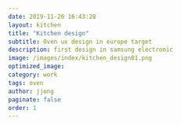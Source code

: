 ```yaml
---
date: 2019-11-26 16:43:28
layout: kitchen
title: "Kitchen design"
subtitle: Oven ux design in europe target
description: first design in samsung electronic
image: /images/index/kitchen_design01.png
optimized_image:
category: work
tags: oven
author: jjong
paginate: false
order: 1
---
```


<html>
    <head>
        <!-- 내가 만든 CSS 넣어보기 -->
      <!-- <link rel="stylesheet" href="/assets/css/ux/ux_post_common.css"/> -->
      <style>
        /* 구글 본고딕 웹폰트 불러오기 */
        @import url('https://fonts.googleapis.com/css2?family=Noto+Sans+KR:wght@100;300;400;500;700;900&display=swap');

          .text_box{
            background-color: black;
            width: auto;
            /* 일정 이상 width 값이 커지 않도록 제한두기*/
            max-width: 50rem;
            padding: 0 1.25rem;
        }
        .container1 {
          display: -webkit-flex;
          display: flex;
          -webkit-flex-flow: row wrap;
          flex-flow: row wrap;

          max-width: 50rem;
          box-sizing: border-box;
          min-height: 100px;
          min-width: 150px;
        }
        .container2 {
          display: -webkit-flex;
          display: flex;
          -webkit-flex-flow: row wrap;
          flex-flow: row wrap;

          max-width: 50rem;
          box-sizing: border-box;
          min-height: 150px;
          min-width: 150px;
        }
        .container3 {
          display: -webkit-flex;
          display: flex;
          -webkit-flex-flow: row wrap;
          flex-flow: row wrap;

          max-width: 50rem;
          box-sizing: border-box;
          min-height: 150px;
          min-width: 150px;
        }
        .f1, .f2, .f3, .f4 {
          box-sizing: border-box;
          min-height: 150px;
          min-width: 150px;
          display: block;
        }


        @media (max-width: 37.5rem){
            .text_box{
                background-color: gold;
                display: block;
            }
            .d1, .d2, .d3, .d4, .d5 {
          width: 100%;
            }
            .e1, .e2, .e3 {
              width: 100%;
            }
            .f1, .f4{
              width: 100%;
            }
        }

        @media screen and (min-width: 37.5rem) and (max-width: 1024px){
            .text_box{
                background-color: blue;
                /* 아래 문장은 양쪽으로 자동 Margin값주기 */
                margin: 0 auto 0;
            }
            .d1, .d2, .d3, .d4, .d5{
              width: 100%;
            }

          .container1{
            max-width: 50rem;
            margin-left: auto;
            margin-right: auto;
            }
          .e1 {
            width: 60%;
            -webkit-order: 2;
            order: 2;
            }

          .e2 {
            width: 40%;
            -webkit-order: 1;
            order: 1;
           }

          .e3 {
            width: 100%;
            -webkit-order: 3;
            order: 3;
           }
          .container2{
            max-width: 50rem;
            margin-left: auto;
            margin-right: auto;
            }
          .f1 {
            width: 25%;
           }

          .f4 {
            width: 75%;
            }
          }
          .container3{
            max-width: 50rem;
            margin-left: auto;
            margin-right: auto;
            }

        @media (min-width: 1024px) {
          .text_box{
            background-color:rgba(10, 185, 19, 0.493);
            margin: 0 auto 0;
            display: flex;
            justify-content: center;
          }
          .d1 {
              width: 60%;
            }
            .d2 {
              width: 40%;
            }
            .d3, .d4 {
            width: 33%;
            }
            .d5 {
            width: 34%;
            }
          .container1 {
            max-width: 50rem;
            margin-left: auto;
            margin-right: auto;
          }
          .e1{
            width: 60%;
          }
          .e2 {
            width: 20%;
          }

          .e3 {
            width: 20%;
          }
          .container2{
            max-width: 50rem;
            margin-left: auto;
            margin-right: auto;
          }
          .f1 {
            width: 50%;
           }

          .f4 {
            width: 50%;
            }
          .container3{
            max-width: 50rem;
            margin-left: auto;
            margin-right: auto;
            }
        }
        /* Top left text */
        .oven-wrapper{
            /* margin-left: 24px; */
            background-color: black;
            color:#FFFFFF;
        }

        .post-description {
            position: relative;
            text-align: left;
            color: white;
        }
        .top-left {
            position: absolute;
            bottom: 3rem;
            right: 3rem;
        }

        .oven-wrapper .thumb-left{
            width: 50%;
            /* height: auto; */
            /* background-color: black; */
            background-image: url(/images/uk_lcd_oven/product.png);
            background-size: cover;
            background-position:top;
            margin-left: 24px;

        }

        .oven-wrapper .thumb-center{
            width: 100%;
            height: 400px;
            background-image: url(/images/uk_lcd_oven/control.png);
            background-size: cover;
            background-position:bottom;
        }

        </style>

    </head>

</html>

<div class="container1" style="color: #1d1d1f;  text-align: center;
font-family: 'Noto Sans KR','Roboto',sans-serif;">
    <div class="d1" style=" background-color: #fbfbfd; padding: 70px 0; min-height: 20rem;">
      <h1>🍴키친 디자인을 위한 <br> 유럽 식문화 조사</h1>
    </div>
    
    <div class="d2" style="background-color: #FFFFFF; color: #1d1d1F;"><p> 런던, 파리 현지 조사<br>
      구주 Microwave 원형 과제<br>
        시기 : 2016년 하반기<br>
        진행 내용 : 1. 구주 시장 영국, 프랑스의 현지 FGD(Focuss group design) 주방내에 Needs 파악<br> 2. 가정 방문(Home visit)을 실사용환경 파악과 진행하여 신규 UX컨셉을 발굴<br>
        효과 : 가격대별 3가지 군의 전략과 컨셉으로 제안 하였으며 전자레인지의 고정되어진 Form과 사용패턴에서 벗어난 새로운 형태에 컨셉을 제안함.
      </p>
    </div>
    <div class="d3" style="background-color: #b4d2f7;"><img src="/images/01.png">
    </div>
    <div class="d4" style="background-color: #d5dfef;">4
    </div>
    <div class="d5" style="background-color: #dfe1e5;">5
    </div>
  </div>

<div>
    <img src="/images/eu_food/research.png" style="width:100%;">
</div>

<iframe width="560" height="315" src="https://www.youtube.com/embed/lphzDnh2BxE" frameborder="0" allow="accelerometer; autoplay; encrypted-media; gyroscope; picture-in-picture" allowfullscreen></iframe>
17년형 구주 MWO 선행 발굴 리서치 진행(한국리서치, 영국, 프랑스)<br>
FGD 및 Home vist 전자레인지 리서치<br>
신규디자인을 위한 데이터 확보를 위해서 구주 현지에 방문하여 주거, 식문화 등의 라이프 스타일 조사

{% include image-gallery.html folder="/images/uk_mwo/" %}

<div class="oven-wrapper">
    
    <div class="text-and-img">
        <div class="thumb-left" style="margin-top: 48px;"></div>
        <div class="title">
            <div class="sub-title">2014. June 입사1년차</div>
            오븐<br>컨트롤패널<br>
            디자인
        </div>
    </div>   
    <div class="post-description">
        NV9900J LCD, Dual oven LED Dual 오븐 컨트로패널 디자인

        효과 : 신규 원형 과제로 LCD, LED 등 다양한 오븐 제품군을 파생에 대응할 수 있도록 고려한 디자인으로 현재까지 5년이상 판매되고 활용되고 있는 컨트폴패널 디자인으로 구주 뿐만아니라 국내 오븐 파생되어진 과제

        Full touch controls
        A 4.6" Full touch TFT-LCD control panel makes cooking much simpler and easier. You can intuitively select and control functions and settings—such as the cooking mode, temperature and time— with a simple touch of your finger.
    </div>


        <div class="thumb-center"></div>

    <div class="post-description">
        Wi-Fi cooking control
        Built-in Wi-Fi capabilities let you remotely monitor and control your Oven using just an app*. Easily adjust settings, receive notifications and download recipes by chefs with Michelin 3-star restaurants—all from your smartphone. *Available on iPhones and Android devices. A network connection is required.

        </div>

        <div class="post-description">
            <div class="thumb-center" style="background-image: url(/images/uk_lcd_oven/product5.png);"></div>
            <div class="top-left title" style="text-align: left;">

            요리를 쉽게<br> 도와주는<br>UI 디자인
            </div>
        </div>
    <div class="reference">

    </div>
    {% include image-gallery.html folder="/images/uk_lcd_oven" %}
    <div class="referenc">
        참고 링크 : https://www.samsung.com/uk/cooking-appliances/electric-ovens/
    </div>

</div>

#### 구주 오븐 LED 디자인

Intuitive step-by-step cooking guide
Guide Lighting Control
Enjoy a much simpler and more intuitive way to cook with the Guide Lighting Control. This digital dashboard lights each step on your path to a delicious meal. You can control temperature and time settings by zone, program recipes, select cooking functions and set cleaning options easily.

{% include image-gallery.html folder="/images/uk_dual_oven/" %}

<iframe width="100%" height="315" src="https://www.youtube.com/embed/4bmsWkYfLkE" frameborder="0" allow="accelerometer; autoplay; encrypted-media; gyroscope; picture-in-picture" allowfullscreen></iframe>

미주 Slide-in, Freestanding Gas 레인지 파생 디자인
시기 : 2015년 상반기
내용 : 파생디자인으로 Slide-in, Freestanding 등 다양한 미주레인지 파생디자인
효과 : 엔트리부터 미들에 가격대에 해당하는 제품군에 다양한 제품들에 대응하는 파생디자인을 대응하였음.
참고 링크 : https://www.samsung.com/us/home-appliances/ranges/all-ranges/?fuel_type=Gas

{% include image-gallery.html folder="/images/us_range/" %}

https://www.samsung.com/us/home-appliances/ranges/electric/5-8-cu-ft-slide-in-induction-range-with-virtual-flame--technology-in-black-stainless-steel-ne58r9560wg-aa/

미주 Wall-Oven Combi/Single 컨트롤패널 원형과제
시기 : 2016년 상반기
내용 : 미주 시장의 신규 도입되는 Wall-Oven의 원형 과제 진행
효과 : wall Oven의 다양한 모델(Single, Double, Combi)에 적합한 컨트로패널 원형디자인 수립함.
참고 링크 : https://www.samsung.com/us/home-appliances/wall-ovens/microwave-combination-oven/30-combination-microwave-wall-oven-nq70r5511dg-aa/
https://www.samsung.com/us/home-appliances/wall-ovens/

#### 2016. 입사 3년차

2014 - 2016 oven ux design in kitchen part
https://www.samsung.com/uk/cooking-appliances/

##### Wall Oven in US

30” Microwave Combination Wall Oven in Black Stainless Steel

Guiding light controls are intuitive, with simple step-by-step instructions for choosing cooking options.

https://www.samsung.com/us/home-appliances/wall-ovens/double/30-double-wall-oven-nv51r5511dg-aa/

https://www.samsung.com/us/home-appliances/wall-ovens/microwave-combination-oven/30--combination-microwave-wall-oven-nq70m6650dg-aa/

{% include image-gallery.html folder="/images/us_oven/" %}

Single Oven
Bake, broil and roast with precise heat for even cooking and fit multiple dishes.

Double Oven
Cook at different temperatures and fit all your dishes from a rack of cookies to a turkey roast.

Microwave Combination Oven
Give your leftovers a second life with the microwave or create a gourmet meal with the oven.

Oven in Europe

- 2014~2016년 : IOT 관련 다수 기기 UX디자인 설계 경험 있음 : 오븐, 에어컨, 전자레인지 등<br>

Easy-to-use interface

Analog knobs and a digital touch screen make it easy to control the oven. And with signature LED lights, you can check on your food without opening the door.

<div>

    {% include image-gallery.html folder="/images/cook-top/" %}

</div>

폴더 단위로 불러오는 Gallery

#### hood

<div class="post-description">
    
    <div class="bottom-left">Bottom Left</div>
    <div class="top-left">Top Left</div>
</div>

<div class="title" style="color: #1d1d1F">
    디자인 검증을 위한<br> 뉴욕 User Test 진행
    <div style="width:50%;">
        <img src="/images/newyork/intro.png">
    </div>
</div>

<div>
    16년형 북미 레인지 디자인 SCR 선행 과제
    북미 현지 UT 설계 및 실사 진행(한국리서치, 뉴욕)
    신규 실물 제품을 대상으로 FGD 진행을 통한 컨셉 검증
    
    미주 레인지 & OTR 컨트롤패널 일원화 신규컨셉 과제
    시기 : 2015년 하반기
    내용 : 레인지와 OTR 컨트롤 패널의 통합하는 신규 컨셉 과제로 미주 뉴욕 현지 실사 UT를 통한 상품성 및 사용성 검증 과제를 진행
    효과 : 신규 컨셉의 문제점과 사용성 이슈들을 실제적으로 소비자들에게 확인한 데이타를 기반으로 신규 컨셉에 문제점을 경영진에게 전달하여 도입에 재고가 설득하여 잘못된 디자인되어진 제품이 시장에 출시되는 것을 막음..
</div>

{% include image-gallery.html folder="/images/newyork/" %}
